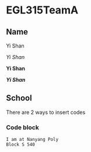 # EGL315TeamA

## Name

Yi Shan

*Yi Shan*

**Yi Shan**

***Yi Shan***


## School
There are 2 ways to insert codes

### Code block
```
I am at Nanyang Poly 
Block S 540
```
